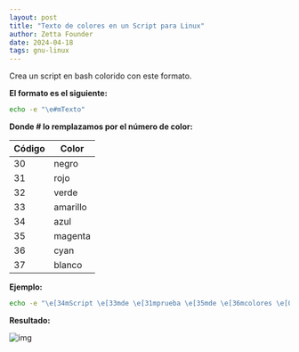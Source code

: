 ```yaml
---
layout: post
title: "Texto de colores en un Script para Linux"
author: Zetta Founder
date: 2024-04-18
tags: gnu-linux
---
```


Crea un script en bash colorido con este formato.

**El formato es el siguiente:**

```bash
echo -e "\e#mTexto"
```

**Donde # lo remplazamos por el número de color:**

| **Código** | **Color** |
| --- | --- |
| 30 | negro |
| 31 | rojo |
| 32 | verde |
| 33 | amarillo |
| 34 | azul |
| 35 | magenta |
| 36 | cyan |
| 37 | blanco |

**Ejemplo:**

```bash
echo -e "\e[34mScript \e[33mde \e[31mprueba \e[35mde \e[36mcolores \e[0m"
```

**Resultado:**

![img](https://i.ibb.co/5LzZQpw/texto-script-colores.png)
